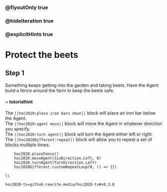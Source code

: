 ### @flyoutOnly true
### @hideIteration true
### @explicitHints true

# Protect the beets

## Step 1
Something keeps getting into the garden and taking beets. Have the Agent build a fence around the farm to keep the beets safe.

#### ~ tutorialhint 
The ``||hoc2020:place iron bars down||`` block will place an iron bar below the Agent.  
The ``||hoc2020:agent move||`` block will move the Agent in whatever direction you specify.  
The ``||hoc2020:turn agent||`` block will turn the Agent either left or right.  
The ``||hoc2020Different:repeat||`` block will allow you to repeat a set of blocks multiple times.


```ghost
    hoc2020.placeFence()
    hoc2020.moveAgent(SixDirection.Left, 0)
    hoc2020.turnAgent(TurnDirection.Left)  
    hoc2020Different.customRepeatLoop(0, () => {})
```
```template
\\
```
```package
hoc2020-ts=github:rewrite-media/hoc2020-ts#v0.3.0
```